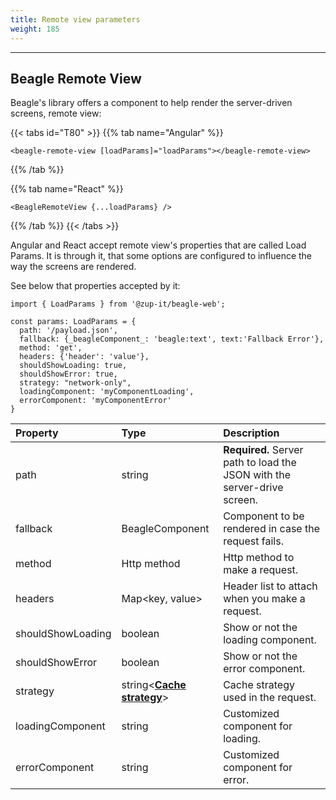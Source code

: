 ```yaml
---
title: Remote view parameters
weight: 185
---
```


---

## Beagle Remote View

Beagle's library offers a component to help render the server-driven screens, remote view:

{{< tabs id="T80" >}}
{{% tab name="Angular" %}}
```text
<beagle-remote-view [loadParams]="loadParams"></beagle-remote-view>
```
{{% /tab %}}

{{% tab name="React" %}}
```text
<BeagleRemoteView {...loadParams} />
```
{{% /tab %}}
{{< /tabs >}}

Angular and React accept remote view's properties that are called Load Params. It is through it, that some options are configured to influence the way the screens are rendered. 

See below that properties accepted by it: 

```text
import { LoadParams } from '@zup-it/beagle-web';

const params: LoadParams = {
  path: '/payload.json',
  fallback: {_beagleComponent_: 'beagle:text', text:'Fallback Error'},
  method: 'get',
  headers: {'header': 'value'},
  shouldShowLoading: true,
  shouldShowError: true,
  strategy: "network-only",
  loadingComponent: 'myComponentLoading',
  errorComponent: 'myComponentError'
}
```

| Property | Type | Description |
| :--- | :--- | :--- |
| path | string | **Required.**  Server path to load the JSON with the server-drive screen.  |
| fallback | BeagleComponent | Component to be rendered in case the request fails.  |
| method |  Http method | Http method to make a request.  |
| headers | Map&lt;key, value&gt; | Header list to attach when you make a request.  |
| shouldShowLoading | boolean | Show or not the loading component. |
| shouldShowError | boolean | Show or not the error component. |
| strategy | string&lt;[**Cache strategy**](/docs/resources/customization/beagle-for-web/cache-strategy)&gt; | Cache strategy used in the request. |
| loadingComponent | string | Customized component for loading.  |
| errorComponent | string | Customized component for error. |
